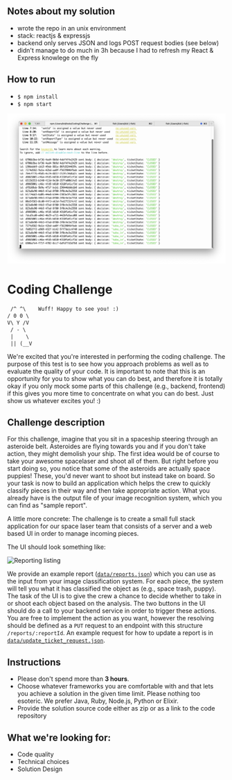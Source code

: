 ## Notes about my solution
- wrote the repo in an unix environment
- stack: reactjs & expressjs
- backend only serves JSON and logs POST request bodies (see below)
- didn't manage to do much in 3h because I had to refresh my React & Express knowlege on the fly

## How to run
- `$ npm install`
- `$ npm start`

![Example Output](images/example_output.png)

# Coding Challenge
```
 /^ ^\    Wuff! Happy to see you! :)
/ 0 0 \
V\ Y /V
 / - \
 |    \
 || (__V
```

We're excited that you're interested in performing the coding challenge.
The purpose of this test is to see how you approach problems as well as to evaluate the quality of your code. It is important to note that this is an opportunity for you to show what you can do best, and therefore it is totally okay if you only mock some parts of this challenge (e.g., backend, frontend) if this gives you more time to concentrate on what you can do best. Just show us whatever excites you! :) 

## Challenge description

For this challenge, imagine that you sit in a spaceship steering through an asteroide belt. Asteroides are flying towards you and if you don't take action, they might demolish your ship. The first idea would be of course to take your awesome spacelaser and shoot all of them. But right before you start doing so, you notice that some of the asteroids are actually space puppies! These, you'd never want to shoot but instead take on board. So your task is now to build an application which helps the crew to quickly classify pieces in their way and then take appropriate action. What you already have is the output file of your image recognition system, which you can find as "sample report".

A little more concrete:
The challenge is to create a small full stack application for our space laser team that consists of a server and a web based UI in order to manage incoming pieces.

The UI should look something like:

![Reporting listing](images/wireframe.png)

We provide an example report ([`data/reports.json`](data/reports.json)) which you can use as the input from your image classification system. For each piece, the system will tell you what it has classified the object as (e.g., space trash, puppy). The task of the UI is to give the crew a chance to decide whether to take in or shoot each object based on the analysis. The two buttons in the UI should do a call to your backend service in order to trigger these actions. You are free to implement the action as you want, however the resolving should be defined as a `PUT` request to an endpoint with this structure `/reports/:reportId`. An example request for how to update a report is in [`data/update_ticket_request.json`](data/update_ticket_request.json).


## Instructions
- Please don't spend more than **3 hours**.
- Choose whatever frameworks you are comfortable with and that lets you achieve a solution in the given time limit. Please nothing too esoteric. We prefer Java, Ruby, Node.js, Python or Elixir.
- Provide the solution source code either as zip or as a link to the code repository

## What we're looking for:
- Code quality
- Technical choices
- Solution Design


